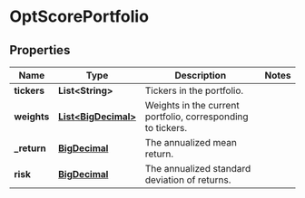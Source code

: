 
# OptScorePortfolio

## Properties
Name | Type | Description | Notes
------------ | ------------- | ------------- | -------------
**tickers** | **List&lt;String&gt;** | Tickers in the portfolio. | 
**weights** | [**List&lt;BigDecimal&gt;**](BigDecimal.md) | Weights in the current portfolio, corresponding to tickers. | 
**_return** | [**BigDecimal**](BigDecimal.md) | The annualized mean return. | 
**risk** | [**BigDecimal**](BigDecimal.md) | The annualized standard deviation of returns. | 




